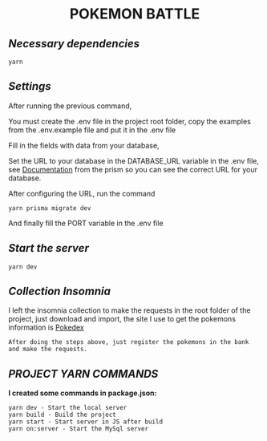 <h1 align="center"> POKEMON BATTLE </h1>

## _Necessary dependencies_

    yarn

## _Settings_

  After running the previous command,

  You must create the .env file in the project root folder,
  copy the examples from the .env.example file and put it in the .env file

  Fill in the fields with data from your database,

  Set the URL to your database in the DATABASE_URL variable in the .env file, see [Documentation](https://www.prisma.io/docs/getting-started/setup-prisma/start-from-scratch/relational-databases-typescript-postgres) from the prism so you can see the correct URL for your database.

  After configuring the URL, run the command

    yarn prisma migrate dev

  And finally fill the PORT variable in the .env file

## _Start the server_

    yarn dev

## _Collection Insomnia_

  I left the insomnia collection to make the requests in the root folder of the project, just download and import, the site I use to get the pokemons information is [Pokedex](https://www.pokemon.com/br/pokedex/bulbasaur)

    After doing the steps above, just register the pokemons in the bank and make the requests.

## _PROJECT YARN COMMANDS_

  **I created some commands in package.json:**

    yarn dev - Start the local server
    yarn build - Build the project
    yarn start - Start server in JS after build
    yarn on:server - Start the MySql server